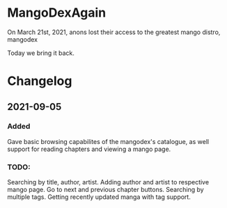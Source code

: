 # MangoDexAgain

On March 21st, 2021, anons lost their access to the greatest mango distro, mangodex

Today we bring it back.

# Changelog

## 2021-09-05
### Added
Gave basic browsing capabilites of the mangodex's catalogue, as well support for reading chapters and viewing a mango page.
### TODO: 
Searching by title, author, artist. 
Adding author and artist to respective mango page. 
Go to next and previous chapter buttons.
Searching by multiple tags.
Getting recently updated manga with tag support.